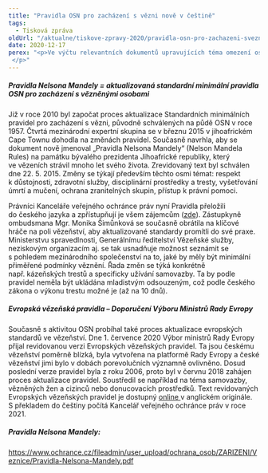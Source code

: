 ```yaml
---
title: "Pravidla OSN pro zacházení s vězni nově v češtině"
tags:
  - Tisková zpráva
oldUrl: "/aktualne/tiskove-zpravy-2020/pravidla-osn-pro-zachazeni-svezni-nove-vcestine"
date: 2020-12-17
perex: "<p>Ve výčtu relevantních dokumentů upravujících téma omezení osobní svobody ve vězení nesmí chybět základní dokumenty, které byly vytvořeny na půdě mezinárodních organizací a mají povahu toliko doporučení – tzv. soft law. Jejich význam spočívá v tom, že představují základní vodítka pro tvorbu, aplikaci a interpretaci vnitrostátních právních předpisů. Tyto dokumenty jsou živé, reagují na stále se měnící svět za mřížemi. Patří k nim i „Pravidla Nelsona Mandely“, která právníci Kanceláře veřejného ochránce práv přeložili do češtiny. </p>"
---
```


<!-- imported from the old website -->

<h5>Pravidla Nelsona Mandely = aktualizovaná standardní minimální pravidla OSN pro zacházení s vězněnými osobami</h5><p>Již v roce 2010 byl započat proces aktualizace Standardních minimálních pravidel pro zacházení s vězni, původně schválených na půdě OSN v roce 1957. Čtvrtá mezinárodní expertní skupina se v březnu 2015 v jihoafrickém Cape Townu dohodla na změnách pravidel. Současně navrhla, aby se dokument nově jmenoval „Pravidla Nelsona Mandely“ (Nelson Mandela Rules) na památku bývalého prezidenta Jihoafrické republiky, který ve vězeních strávil mnoho let svého života. Zrevidovaný text byl schválen dne 22. 5. 2015. Změny se týkají především těchto osmi témat: respekt k důstojnosti, zdravotní služby, disciplinární prostředky a tresty, vyšetřování úmrtí a mučení, ochrana zranitelných skupin, přístup k právní pomoci. </p><p>Právníci Kanceláře veřejného ochránce práv nyní Pravidla přeložili do českého jazyka a zpřístupňují je všem zájemcům (<a href="https://www.ochrance.cz/fileadmin/user_upload/ochrana_osob/ZARIZENI/Veznice/Pravidla-Nelsona-Mandely.pdf" target="_blank">zde</a>). Zástupkyně ombudsmana Mgr. Monika Šimůnková se současně obrátila na klíčové hráče na poli vězeňství, aby aktualizované standardy promítli do své praxe. Ministerstvu spravedlnosti, Generálnímu ředitelství Vězeňské služby, neziskovým organizacím aj. se tak usnadňuje možnost seznámit se s pohledem mezinárodního společenství na to, jaké by měly být minimální přiměřené podmínky věznění. Řada změn se týká konkrétně např. kázeňských trestů a specificky užívání samovazby. Ta by podle pravidel neměla být ukládána mladistvým odsouzeným, což podle českého zákona o výkonu trestu možné je (až na 10 dnů).</p><h5>Evropská vězeňská pravidla – Doporučení Výboru Ministrů Rady Evropy</h5><p>Současně s aktivitou OSN probíhal také proces aktualizace evropských standardů ve vězeňství. Dne 1. července 2020 Výbor ministrů Rady Evropy přijal revidovanou verzi Evropských vězeňských pravidel. Ta jsou českému vězeňství poměrně blízká, byla vytvořena na platformě Rady Evropy a české vězeňství jimi bylo v dobách porevolučních významně ovlivněno. Dosud poslední verze pravidel byla z roku 2006, proto byl v červnu 2018 zahájen proces aktualizace pravidel. Soustředil se například na téma samovazby, vězněných žen a cizinců nebo donucovacích prostředků. Text revidovaných Evropských vězeňských pravidel je dostupný <a href="https://search.coe.int/cm/Pages/result_details.aspx?ObjectID=09000016809ee581" target="_blank">online </a>v anglickém originále. S překladem do češtiny počítá Kancelář veřejného ochránce práv v roce 2021.</p><h5>Pravidla Nelsona Mandely:</h5><p><a href="https://www.ochrance.cz/fileadmin/user_upload/ochrana_osob/ZARIZENI/Veznice/Pravidla-Nelsona-Mandely.pdf" target="_blank">https://www.ochrance.cz/fileadmin/user_upload/ochrana_osob/ZARIZENI/Veznice/Pravidla-Nelsona-Mandely.pdf</a></p><p></p><p></p>
